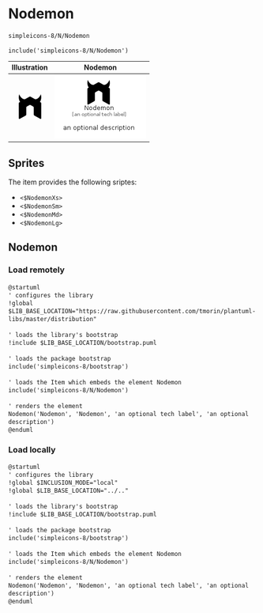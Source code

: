 # Nodemon


```text
simpleicons-8/N/Nodemon
```

```text
include('simpleicons-8/N/Nodemon')
```



| Illustration | Nodemon |
| :---: | :---: |
| ![illustration for Illustration](../../simpleicons-8/N/Nodemon.png) | ![illustration for Nodemon](../../simpleicons-8/N/Nodemon.Local.png) |



## Sprites
The item provides the following sriptes:

- `<$NodemonXs>`
- `<$NodemonSm>`
- `<$NodemonMd>`
- `<$NodemonLg>`





## Nodemon

### Load remotely
```plantuml
@startuml
' configures the library
!global $LIB_BASE_LOCATION="https://raw.githubusercontent.com/tmorin/plantuml-libs/master/distribution"

' loads the library's bootstrap
!include $LIB_BASE_LOCATION/bootstrap.puml

' loads the package bootstrap
include('simpleicons-8/bootstrap')

' loads the Item which embeds the element Nodemon
include('simpleicons-8/N/Nodemon')

' renders the element
Nodemon('Nodemon', 'Nodemon', 'an optional tech label', 'an optional description')
@enduml
```

### Load locally
```plantuml
@startuml
' configures the library
!global $INCLUSION_MODE="local"
!global $LIB_BASE_LOCATION="../.."

' loads the library's bootstrap
!include $LIB_BASE_LOCATION/bootstrap.puml

' loads the package bootstrap
include('simpleicons-8/bootstrap')

' loads the Item which embeds the element Nodemon
include('simpleicons-8/N/Nodemon')

' renders the element
Nodemon('Nodemon', 'Nodemon', 'an optional tech label', 'an optional description')
@enduml
```

